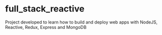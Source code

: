 # full_stack_reactive
Project developed to learn how to build and deploy web apps with NodeJS, Reactive, Redux, Express and MongoDB
